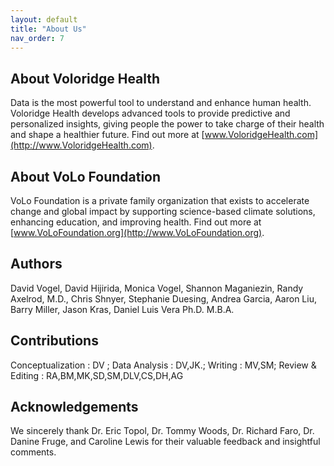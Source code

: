 ```yaml
---
layout: default
title: "About Us"
nav_order: 7
---
```


## About Voloridge Health

Data is the most powerful tool to understand and enhance human health. Voloridge Health develops advanced tools to provide predictive and personalized insights, giving people the power to take charge of their health and shape a healthier future. Find out more at [www.VoloridgeHealth.com](http://www.VoloridgeHealth.com).

## About VoLo Foundation

VoLo Foundation is a private family organization that exists to accelerate change and global impact by supporting science-based climate solutions, enhancing education, and improving health. Find out more at [www.VoLoFoundation.org](http://www.VoLoFoundation.org).

## Authors 

David Vogel, David Hijirida, Monica Vogel, Shannon Maganiezin, Randy Axelrod, M.D., Chris Shnyer, Stephanie Duesing, Andrea Garcia, Aaron Liu, Barry Miller, Jason Kras, Daniel Luis Vera Ph.D. M.B.A. 

## Contributions 

Conceptualization : DV ; Data Analysis : DV,JK.; Writing : MV,SM; Review & Editing : RA,BM,MK,SD,SM,DLV,CS,DH,AG

## Acknowledgements 

We sincerely thank Dr. Eric Topol, Dr. Tommy Woods, Dr. Richard Faro, Dr. Danine Fruge, and Caroline Lewis for their valuable feedback and insightful comments. 



